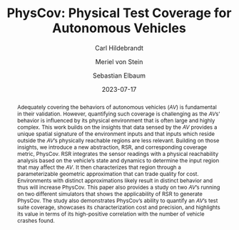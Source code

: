 ---
collection: publications
downloads:
    paper: /files/publications/ASE2022-OpenPilot_industry_track.pdf
    repo: https://github.com/MissMeriel/openpilot-falsification
type: inproceedings
identifier: "hildebrandt-etal:issta:2023"
author: [Carl Hildebrandt, Meriel von Stein, Sebastian Elbaum]
title: "PhysCov: Physical Test Coverage for Autonomous Vehicles"
year: 2023
conference: International Symposium on Software Testing and Analysis (ISSTA) 2023
abstract: "Adequately covering the behaviors of autonomous vehicles ($AV$) is fundamental in their validation. However, quantifying such coverage is challenging as the $AV$s’ behavior is influenced by its physical environment that is often large and highly complex. This work builds on the insights that data sensed by the $AV$ provides a unique spatial signature of the environment inputs and that inputs which reside outside the $AV$’s physically reachable regions are less relevant. Building on those insights, we introduce a new abstraction, RSR, and corresponding coverage metric, PhysCov. RSR integrates the sensor readings with a physical reachability analysis based on the vehicle’s state and dynamics to determine the input region that may affect the $AV$. It then characterizes that region through a parameterizable geometric approximation that can trade quality for cost. Environments with distinct approximations likely result in distinct behavior and thus will increase PhysCov. This paper also provides a study on two $AV$’s running on two different simulators that shows the applicability of RSR to generate PhysCov. The study also demonstrates PhysCov’s ability to quantify an $AV$’s test suite coverage, showcases its characterization cost and precision, and highlights its value in terms of its high-positive correlation with the number of vehicle crashes found."
citation: "Carl Hildebrandt, Meriel von Stein, Sebastian Elbaum. 2021. PhysCov: Physical Test Coverage for Autonomous Vehicles. To Appear in ISSTA 2023"
timestamp: Mon, 17 Jul 2023 16:53:23 -0500
date: 2023-07-17
teaser: /publications/physcov.jpg
---